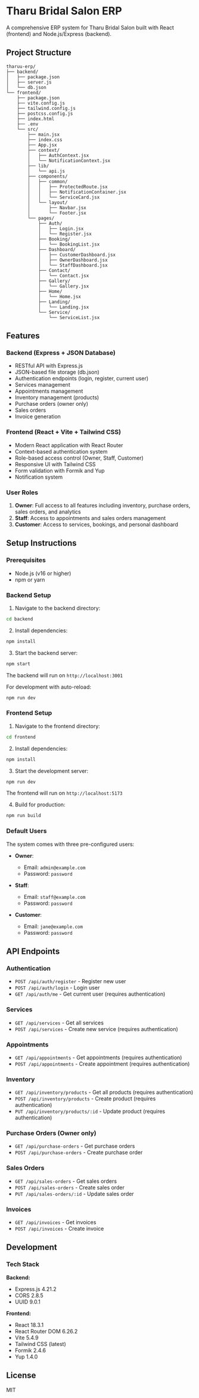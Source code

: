 # Tharu Bridal Salon ERP

A comprehensive ERP system for Tharu Bridal Salon built with React (frontend) and Node.js/Express (backend).

## Project Structure

```
tharuu-erp/
├── backend/
│   ├── package.json
│   ├── server.js
│   └── db.json
└── frontend/
    ├── package.json
    ├── vite.config.js
    ├── tailwind.config.js
    ├── postcss.config.js
    ├── index.html
    ├── .env
    └── src/
        ├── main.jsx
        ├── index.css
        ├── App.jsx
        ├── context/
        │   ├── AuthContext.jsx
        │   └── NotificationContext.jsx
        ├── lib/
        │   └── api.js
        ├── components/
        │   ├── common/
        │   │   ├── ProtectedRoute.jsx
        │   │   ├── NotificationContainer.jsx
        │   │   └── ServiceCard.jsx
        │   └── layout/
        │       ├── Navbar.jsx
        │       └── Footer.jsx
        └── pages/
            ├── Auth/
            │   ├── Login.jsx
            │   └── Register.jsx
            ├── Booking/
            │   └── BookingList.jsx
            ├── Dashboard/
            │   ├── CustomerDashboard.jsx
            │   ├── OwnerDashboard.jsx
            │   └── StaffDashboard.jsx
            ├── Contact/
            │   └── Contact.jsx
            ├── Gallery/
            │   └── Gallery.jsx
            ├── Home/
            │   └── Home.jsx
            ├── Landing/
            │   └── Landing.jsx
            └── Service/
                └── ServiceList.jsx
```

## Features

### Backend (Express + JSON Database)
- RESTful API with Express.js
- JSON-based file storage (db.json)
- Authentication endpoints (login, register, current user)
- Services management
- Appointments management
- Inventory management (products)
- Purchase orders (owner only)
- Sales orders
- Invoice generation

### Frontend (React + Vite + Tailwind CSS)
- Modern React application with React Router
- Context-based authentication system
- Role-based access control (Owner, Staff, Customer)
- Responsive UI with Tailwind CSS
- Form validation with Formik and Yup
- Notification system

### User Roles
1. **Owner**: Full access to all features including inventory, purchase orders, sales orders, and analytics
2. **Staff**: Access to appointments and sales orders management
3. **Customer**: Access to services, bookings, and personal dashboard

## Setup Instructions

### Prerequisites
- Node.js (v16 or higher)
- npm or yarn

### Backend Setup

1. Navigate to the backend directory:
```bash
cd backend
```

2. Install dependencies:
```bash
npm install
```

3. Start the backend server:
```bash
npm start
```

The backend will run on `http://localhost:3001`

For development with auto-reload:
```bash
npm run dev
```

### Frontend Setup

1. Navigate to the frontend directory:
```bash
cd frontend
```

2. Install dependencies:
```bash
npm install
```

3. Start the development server:
```bash
npm run dev
```

The frontend will run on `http://localhost:5173`

4. Build for production:
```bash
npm run build
```

### Default Users

The system comes with three pre-configured users:

- **Owner**: 
  - Email: `admin@example.com`
  - Password: `password`
  
- **Staff**: 
  - Email: `staff@example.com`
  - Password: `password`
  
- **Customer**: 
  - Email: `jane@example.com`
  - Password: `password`

## API Endpoints

### Authentication
- `POST /api/auth/register` - Register new user
- `POST /api/auth/login` - Login user
- `GET /api/auth/me` - Get current user (requires authentication)

### Services
- `GET /api/services` - Get all services
- `POST /api/services` - Create new service (requires authentication)

### Appointments
- `GET /api/appointments` - Get appointments (requires authentication)
- `POST /api/appointments` - Create appointment (requires authentication)

### Inventory
- `GET /api/inventory/products` - Get all products (requires authentication)
- `POST /api/inventory/products` - Create product (requires authentication)
- `PUT /api/inventory/products/:id` - Update product (requires authentication)

### Purchase Orders (Owner only)
- `GET /api/purchase-orders` - Get purchase orders
- `POST /api/purchase-orders` - Create purchase order

### Sales Orders
- `GET /api/sales-orders` - Get sales orders
- `POST /api/sales-orders` - Create sales order
- `PUT /api/sales-orders/:id` - Update sales order

### Invoices
- `GET /api/invoices` - Get invoices
- `POST /api/invoices` - Create invoice

## Development

### Tech Stack

**Backend:**
- Express.js 4.21.2
- CORS 2.8.5
- UUID 9.0.1

**Frontend:**
- React 18.3.1
- React Router DOM 6.26.2
- Vite 5.4.9
- Tailwind CSS (latest)
- Formik 2.4.6
- Yup 1.4.0

## License

MIT

